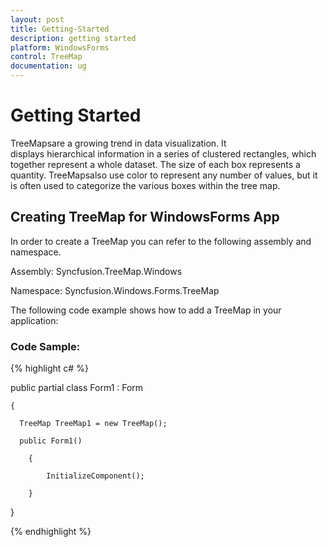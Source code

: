```yaml
---
layout: post
title: Getting-Started
description: getting started
platform: WindowsForms
control: TreeMap
documentation: ug
---
```


# Getting Started

TreeMapsare a growing trend in data visualization. It displays hierarchical information in a series of clustered rectangles, which together represent a whole dataset. The size of each box represents a quantity. TreeMapsalso use color to represent any number of values, but it is often used to categorize the various boxes within the tree map.

## Creating TreeMap for WindowsForms App

In order to create a TreeMap you can refer to the following assembly and namespace.

Assembly: Syncfusion.TreeMap.Windows

Namespace: Syncfusion.Windows.Forms.TreeMap

The following code example shows how to add a TreeMap in your application:

### Code Sample:



{% highlight c# %}

public partial class Form1 : Form

    {

      TreeMap TreeMap1 = new TreeMap();

      public Form1()

        {

            InitializeComponent();

        }

   }

{% endhighlight %}